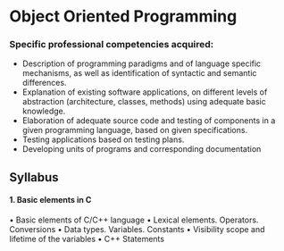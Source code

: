 # Object Oriented Programming

### Specific professional competencies acquired:
- Description of programming paradigms and of language specific mechanisms, as well
as identification of syntactic and semantic differences.
- Explanation of existing software applications, on different levels of abstraction
(architecture, classes, methods) using adequate basic knowledge.
- Elaboration of adequate source code and testing of components in a given programming
language, based on given specifications.
- Testing applications based on testing plans.
- Developing units of programs and corresponding documentation

## Syllabus
#### 1. Basic elements in C
• Basic elements of C/C++ language
• Lexical elements. Operators. Conversions
• Data types. Variables. Constants
• Visibility scope and lifetime of the variables
• C++ Statements
